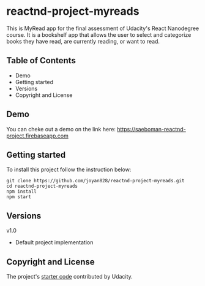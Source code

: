 # reactnd-project-myreads

This is MyRead app for the final assessment of Udacity's React Nanodegree course. It is a bookshelf app that allows the user to select and categorize books they have read, are currently reading, or want to read.

## Table of Contents

- Demo
- Getting started
- Versions
- Copyright and License

## Demo

You can cheke out a demo on the link here:
https://saeboman-reactnd-project.firebaseapp.com

## Getting started

To install this project follow the instruction below:

```
git clone https://github.com/joyan828/reactnd-project-myreads.git
cd reactnd-project-myreads
npm install
npm start
```

## Versions

v1.0

- Default project implementation

## Copyright and License

The project's [starter code](https://github.com/udacity/reactnd-project-myreads-starter) contributed by Udacity.
